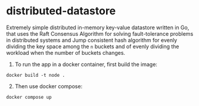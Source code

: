 # distributed-datastore

Extremely simple distributed in-memory key-value datastore written in Go, that uses the Raft Consensus Algorithm for solving fault-tolerance problems in  distributed systems and Jump consistent hash algorithm for evenly dividing the key space among the `n` buckets and of evenly dividing the workload when the number of buckets changes.

1. To run the app in a docker container, first build the image:

`docker build -t node .`

2. Then use docker compose:

`docker compose up`


